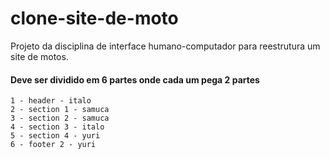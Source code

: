 # clone-site-de-moto
Projeto da disciplina de interface humano-computador para reestrutura um site de motos.


#### Deve ser dividido em 6 partes onde cada um pega 2 partes
    1 - header - italo
    2 - section 1 - samuca
    3 - section 2 - samuca
    4 - section 3 - italo
    5 - section 4 - yuri
    6 - footer 2 - yuri
